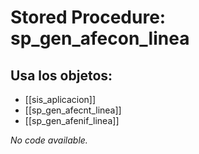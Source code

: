 # Stored Procedure: sp_gen_afecon_linea

## Usa los objetos:
- [[sis_aplicacion]]
- [[sp_gen_afecnt_linea]]
- [[sp_gen_afenif_linea]]

*No code available.*
